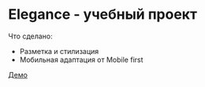 # Elegance - учебный проект

Что сделано:
* Разметка и стилизация
* Мобильная адаптация от Mobile first

[Демо](http://example.com/link)